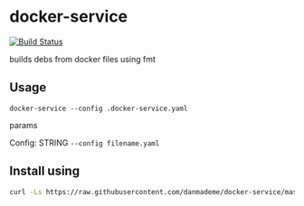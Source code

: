 # docker-service

[![Build Status](https://travis-ci.org/danmademe/docker-service.svg?branch=master)](https://travis-ci.org/danmademe/docker-service)

builds debs from docker files using fmt

## Usage

`docker-service --config .docker-service.yaml`

params

Config: STRING
`--config filename.yaml`

## Install using
```sh
curl -Ls https://raw.githubusercontent.com/danmademe/docker-service/master/install.sh | sudo -H sh
```
